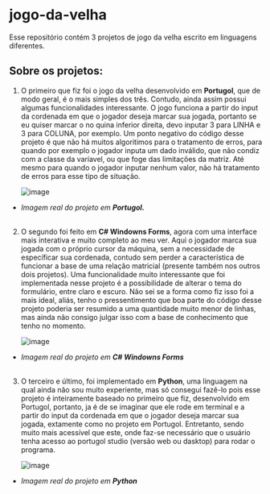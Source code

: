 # jogo-da-velha
Esse repositório contém 3 projetos de jogo da velha escrito em linguagens diferentes.
## Sobre os projetos:
1. O primeiro que fiz foi o jogo da velha desenvolvido em **Portugol**, que de modo geral, é o mais simples dos três. Contudo, ainda assim possui algumas funcionalidades interessante. O jogo funciona a partir do input da cordenada em que o jogador deseja marcar sua jogada, portanto se eu quiser marcar o no quina inferior direita, devo inputar 3 para LINHA e 3 para COLUNA, por exemplo. Um ponto negativo do código desse projeto é que não há muitos algoritimos para o tratamento de erros, para quando por exemplo o jogador inputa um dado inválido, que não condiz com a classe da varíavel, ou que foge das limitações da matriz. Até mesmo para quando o jogador inputar nenhum valor, não há tratamento de erros para esse tipo de situação.

   ![image](https://github.com/user-attachments/assets/febb8f02-baff-4d2d-b44f-ba0c81f5027c)
* *Imagem real do projeto em **Portugol.***
<br><br>

2. O segundo foi feito em **C# Windowns Forms**, agora com uma interface mais interativa e muito completo ao meu ver. Aqui o jogador marca sua jogada com o próprio cursor da máquina, sem a necessidade de específicar sua cordenada, contudo sem perder a característica de funcionar a base de uma relação matricial (presente também nos outros dois projetos). Uma funcionalidade muito interessante que foi implementada nesse projeto é a possibilidade de alterar o tema do formulário, entre claro e escuro. Não sei se a forma como fiz isso foi a mais ideal, aliás, tenho o pressentimento que boa parte do código desse projeto poderia ser resumido a uma quantidade muito menor de linhas, mas ainda não consigo julgar isso com a base de conhecimento que tenho no momento.

   ![image](https://github.com/user-attachments/assets/9ce52749-a6d8-4cc2-810a-4b6b6d0960e7)
* *Imagem real do projeto em **C# Windowns Forms***
<br><br>
   
3. O terceiro e último, foi implementado em **Python**, uma linguagem na qual ainda não sou muito experiente, mas só consegui fazê-lo pois esse projeto é inteiramente baseado no primeiro que fiz, desenvolvido em Portugol, portanto, ja é de se imaginar que ele rode em terminal e a partir do input da cordenada em que o jogador deseja marcar sua jogada, extamente como no projeto em Portugol. Entretanto, sendo muito mais acessível que este, onde faz-se necessário que o usuário tenha acesso ao portugol studio (versão web ou dasktop) para rodar o programa.

   ![image](https://github.com/user-attachments/assets/0305fa6c-9cde-4a90-ac2e-27f1f7721150)
* *Imagem real do projeto em **Python***





